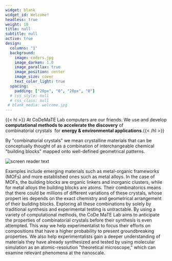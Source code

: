 ```yaml
---
widget: blank
widget_id: Welcome!
headless: true
weight: 10
title: null
subtitle: null
active: true
design:
  columns: "1"
  background:
    image: coders.jpg
    image_darken: 1.0
    image_parallax: true
    image_position: center
    image_size: cover
    text_color_light: true
  spacing:
    padding: ["20px", "0", "20px", "0"]
  # css_style: null
  # css_class: null
 # blank_media: welcome.jpg
---
```


{{< hl >}} At CoDeMaTE Lab computers are our friends. We use and develop **computational methods to accelerate the discovery** of combinatorial crystals  for **energy & environmental applications**.{{< /hl >}}

By "combinatorial crystals" we mean crystalline materials that can be conceptually thought of as a combination of interchangeable  chemical "building blocks" mapped onto well-defined geometrical patterns.

![screen reader text](welcome.jpg "caption")

Examples include emerging materials such as metal-organic frameworks (MOFs) and more established ones such as metal alloys. In the case of MOFs, the building blocks are organic linkers and inorganic clusters, while for metal alloys the building blocks are atoms. Their combinatorics means that there could be millions of different variations of these crystals, whose propert ies depends on the exact chemistry and geometrical arrangement of their building blocks. Exploring all these combinations by solely by traditional synthesis and experimental testing is untractable. By using a variety of computational methods, the CoDe MaTE Lab aims to anticipate the properties of combinatorial crystals before their synthesis is even attempted. This way we help experimentalist to focus their efforts on compositions that have a higher probability to present groundbreaking properties. We also help experimentalists gain  a deeper understanding of materials they have already synthesized and tested by using molecular simulation as an atomic-resolution "theoretical microscope," which can examine relevant phenomena at the nanoscale.
